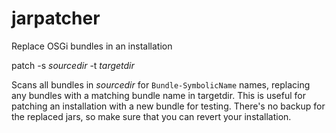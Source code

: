 # jarpatcher
Replace OSGi bundles in an installation

patch -s *sourcedir* -t *targetdir*

Scans all bundles in *sourcedir* for `Bundle-SymbolicName` names, replacing any bundles with a matching bundle name in targetdir. This is useful for patching an installation with a new bundle for testing. There's no backup for the replaced jars, so make sure that you can revert your installation.
